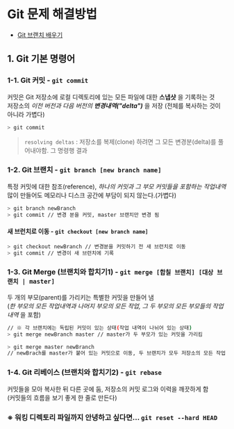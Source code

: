 # Git 문제 해결방법

+ [Git 브랜치 배우기](http://learnbranch.urigit.com/)

## 1. Git 기본 명령어

### 1-1. Git 커밋 - `git commit`

커밋은 Git 저장소에 로컬 디렉토리에 있는 모든 파일에 대한 **스냅샷** 을 기록하는 것  
저장소의 _이전 버전과 다음 버전의 **변경내역("delta")**_ 을 저장 (전체를 복사하는 것이 아니라 가볍다)

```sh
> git commit
```

> `resolving deltas` :  저장소를 복제(clone) 하려면 그 모든 변경분(delta)를 풀어내야함. 그 명령행 결과

### 1-2. Git 브랜치 - `git branch [new branch name]`

특정 커밋에 대한 참조(reference), _하나의 커밋과 그 부모 커밋들을 포함하는 작업내역_   
많이 만들어도 메모리나 디스크 공간에 부담이 되지 않는다.(가볍다)

```sh
> git branch newBranch
> git commit // 변경 분을 커밋, master 브랜치만 변경 됨
```

#### 새 브런치로 이동 - `git checkout [new branch name]`

```sh
> git checkout newBranch // 변경분을 커밋하기 전 새 브런치로 이동
> git commit // 변경이 새 브런치에 기록
```

### 1-3. Git Merge (브랜치와 합치기1) - `git merge [합칠 브랜치] [대상 브랜치 | master]`

두 개의 부모(parent)를 가리키는 특별한 커밋을 만들어 냄  
(_한 부모의 모든 작업내역과 나머지 부모의 모든 작업, 그 두 부모의 모든 부모들의 작업내역_ 을 포함)

```sh
// ※ 각 브랜치에는 독립된 커밋이 있는 상태(작업 내역이 나뉘어 있는 상태)
> git merge newBranch master // master가 두 부모가 있는 커밋을 가리킴

> git merge master newBranch 
// newBrach를 master가 붙어 있는 커밋으로 이동, 두 브랜치가 모두 저장소의 모든 작업내역을 포함함
```

### 1-4. Git 리베이스 (브랜치와 합치기2) - `git rebase`

커밋들을 모아 복사한 뒤 다른 곳에 둠, 저장소의 커밋 로그와 이력을 깨끗하게 함  
(커밋들의 흐름을 보기 좋게 한 줄로 만든다)

### ※ 워킹 디렉토리 파일까지 안녕하고 싶다면... `git reset --hard HEAD`
